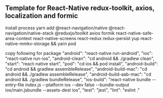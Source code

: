 ## Template for React-Native redux-toolkit, axios, localization and formic

install process
yarn add @react-navigation/native @react-navigation/native-stack @reduxjs/toolkit axios formik react-native-safe-area-context react-native-screens react-redux redux-persist yup react-native-mmkv-storage && yarn pod

copy following for package
    "android": "react-native run-android",
    "ios": "react-native run-ios",
    "android-clean": "cd android && ./gradlew clean",
    "start": "react-native start",
    "pod": "cd ios && pod install",
    "android-build": "cd android && gradlew assembleRelease",
    "android-build-mac": "cd android && ./gradlew assembleRelease",
    "android-build-aab-mac": "cd android && ./gradlew bundleRelease",
    "ios-build": "react-native bundle --entry-file index.js --platform ios --dev false --bundle-output ios/main.jsbundle --assets-dest ios",
    "test": "jest",
    "lint": "eslint ."
